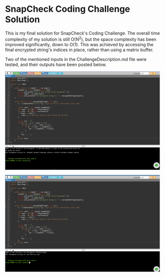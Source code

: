 # SnapCheck Coding Challenge Solution

This is my final solution for SnapCheck's Coding Challenge. The overall time complexity 
of my solution is still O(N<sup>2</sup>), but the space complexity has been improved
significantly, down to O(1). This was achieved by accessing the final encrypted string's
indices in place, rather than using a matrix buffer.

Two of the mentioned inputs in the ChallengeDescription.md file were tested, and their outputs
have been posted below.

![Test Case 1](testcase-1.png)

![Test Case 2](testcase-2.png)